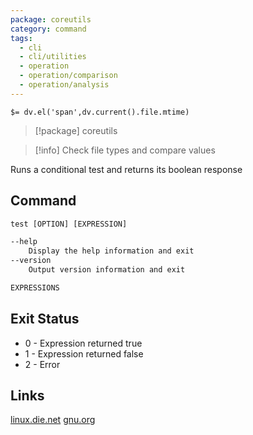```yaml
---
package: coreutils
category: command
tags:
  - cli
  - cli/utilities
  - operation
  - operation/comparison
  - operation/analysis
---
```


`$= dv.el('span',dv.current().file.mtime)`
> [!package] coreutils

> [!info] Check file types and compare values

Runs a conditional test and returns its boolean response

## Command
```txt
test [OPTION] [EXPRESSION]

--help
	Display the help information and exit 
--version
	Output version information and exit

EXPRESSIONS
```

## Exit Status
- 0 - Expression returned true
- 1 - Expression returned false
- 2 - Error

## Links
[linux.die.net](https://linux.die.net/man/1/test)
[gnu.org](https://www.gnu.org/software/coreutils/manual/html_node/test-invocation.html#test-invocation)
